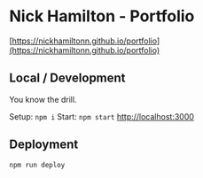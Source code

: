 # Nick Hamilton - Portfolio

[https://nickhamiltonn.github.io/portfolio](https://nickhamiltonn.github.io/portfolio)

## Local / Development

You know the drill.

Setup:
`npm i`
Start:
`npm start`
[http://localhost:3000](http://localhost:3000)

## Deployment

`npm run deploy`
